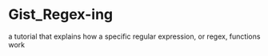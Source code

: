 # Gist_Regex-ing
 a tutorial that explains how a specific regular expression, or regex, functions work
